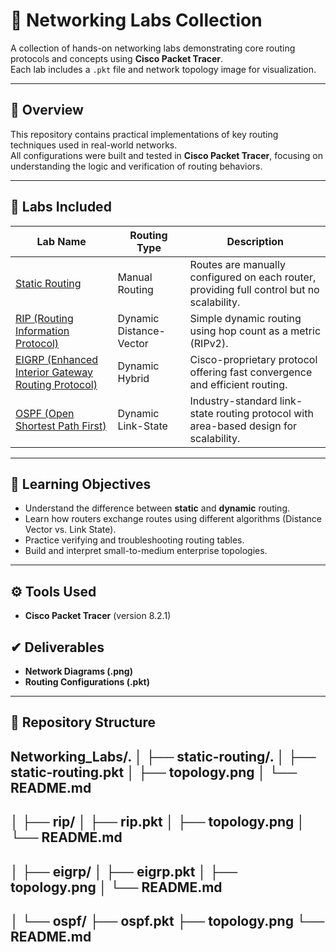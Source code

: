 # 🧠 Networking Labs Collection

A collection of hands-on networking labs demonstrating core routing protocols and concepts using **Cisco Packet Tracer**.  
Each lab includes a `.pkt` file and network topology image for visualization.

---

## 📘 Overview

This repository contains practical implementations of key routing techniques used in real-world networks.  
All configurations were built and tested in **Cisco Packet Tracer**, focusing on understanding the logic and verification of routing behaviors.

---

## 🧩 Labs Included

| Lab Name | Routing Type | Description |
|-----------|--------------|--------------|
| [Static Routing](./Static_Routing/) | Manual Routing | Routes are manually configured on each router, providing full control but no scalability. |
| [RIP (Routing Information Protocol)](./RIP/) | Dynamic Distance-Vector | Simple dynamic routing using hop count as a metric (RIPv2). |
| [EIGRP (Enhanced Interior Gateway Routing Protocol)](./EGRIP/) | Dynamic Hybrid | Cisco-proprietary protocol offering fast convergence and efficient routing. |
| [OSPF (Open Shortest Path First)](./OSPF/) | Dynamic Link-State | Industry-standard link-state routing protocol with area-based design for scalability. |

---

## 🧠 Learning Objectives

- Understand the difference between **static** and **dynamic** routing.
- Learn how routers exchange routes using different algorithms (Distance Vector vs. Link State).
- Practice verifying and troubleshooting routing tables.
- Build and interpret small-to-medium enterprise topologies.

---

## ⚙️ Tools Used

- **Cisco Packet Tracer** (version 8.2.1)

## ✔ Deliverables
- **Network Diagrams (.png)**
- **Routing Configurations (.pkt)**

---

## 📂 Repository Structure
Networking_Labs/.
│
├── static-routing/.
│ ├── static-routing.pkt
│ ├── topology.png
│ └── README.md
---
│
├── rip/
│ ├── rip.pkt
│ ├── topology.png
│ └── README.md
-
│
├── eigrp/
│ ├── eigrp.pkt
│ ├── topology.png
│ └── README.md
-
│
└── ospf/
├── ospf.pkt
├── topology.png
└── README.md
-

